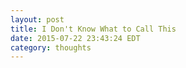 ```yaml
---
layout: post
title: I Don't Know What to Call This
date: 2015-07-22 23:43:24 EDT
category: thoughts
---
```


